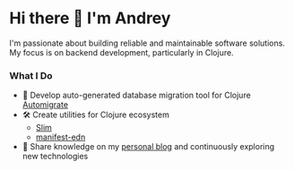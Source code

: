 # Hi there 👋 I'm Andrey

I'm passionate about building reliable and maintainable software solutions. My focus is on backend development, particularly in Clojure.

### What I Do

- 🤖 Develop auto-generated database migration tool for Clojure [Automigrate](https://github.com/abogoyavlensky/automigrate)
- 🛠️ Create utilities for Clojure ecosystem
  - [Slim](https://github.com/abogoyavlensky/slim)
  - [manifest-edn](https://github.com/abogoyavlensky/manifest-edn)
- 📝 Share knowledge on my [personal blog](https://bogoyavlensky.com) and continuously exploring new technologies
